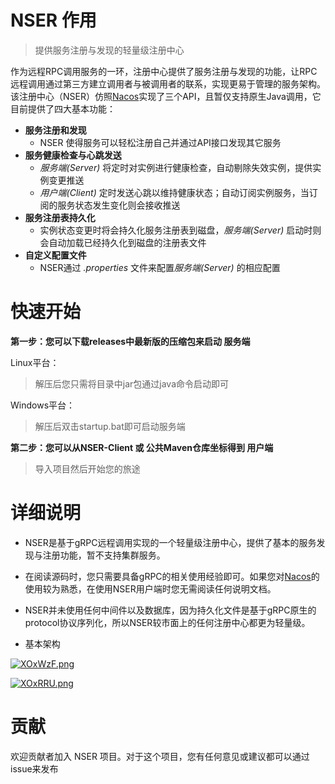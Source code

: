 # NSER 作用
>提供服务注册与发现的轻量级注册中心

作为远程RPC调用服务的一环，注册中心提供了服务注册与发现的功能，让RPC远程调用通过第三方建立调用者与被调用者的联系，实现更易于管理的服务架构。
该注册中心（NSER）仿照[Nacos](https://github.com/alibaba/nacos)实现了三个API，且暂仅支持原生Java调用，它目前提供了四大基本功能：
-  **服务注册和发现**
	- NSER 使得服务可以轻松注册自己并通过API接口发现其它服务
-  **服务健康检查与心跳发送**
    - *服务端(Server)* 将定时对实例进行健康检查，自动剔除失效实例，提供实例变更推送
    - *用户端(Client)* 定时发送心跳以维持健康状态；自动订阅实例服务，当订阅的服务状态发生变化则会接收推送
-  **服务注册表持久化**
	- 实例状态变更时将会持久化服务注册表到磁盘，*服务端(Server)* 启动时则会自动加载已经持久化到磁盘的注册表文件
-  **自定义配置文件**
	- NSER通过 *.properties* 文件来配置*服务端(Server)* 的相应配置

# 快速开始
**第一步：您可以下载releases中最新版的压缩包来启动 服务端**

Linux平台：
>解压后您只需将目录中jar包通过java命令启动即可

Windows平台：
>解压后双击startup.bat即可启动服务端	

**第二步：您可以从NSER-Client 或 公共Maven仓库坐标得到 用户端**
> 导入项目然后开始您的旅途

# 详细说明
- NSER是基于gRPC远程调用实现的一个轻量级注册中心，提供了基本的服务发现与注册功能，暂不支持集群服务。

- 在阅读源码时，您只需要具备gRPC的相关使用经验即可。如果您对[Nacos](https://github.com/alibaba/nacos)的使用较为熟悉，在使用NSER用户端时您无需阅读任何说明文档。

 - NSER并未使用任何中间件以及数据库，因为持久化文件是基于gRPC原生的protocol协议序列化，所以NSER较市面上的任何注册中心都更为轻量级。

- 基本架构


[![XOxWzF.png](https://s1.ax1x.com/2022/06/18/XOxWzF.png)](https://imgtu.com/i/XOxWzF)



[![XOxRRU.png](https://s1.ax1x.com/2022/06/18/XOxRRU.png)](https://imgtu.com/i/XOxRRU)



#  贡献


欢迎贡献者加入 NSER 项目。对于这个项目，您有任何意见或建议都可以通过issue来发布
